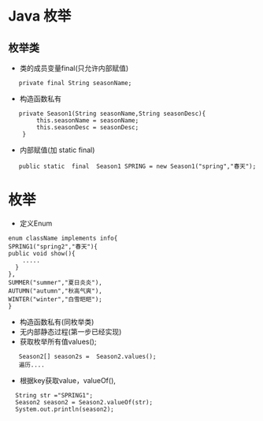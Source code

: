 # Java 枚举
## 枚举类
  * 类的成员变量final(只允许内部赋值) 
  ```
     private final String seasonName;
  ```
  * 构造函数私有
  ```
     private Season1(String seasonName,String seasonDesc){
          this.seasonName = seasonName;
          this.seasonDesc = seasonDesc;
      }
   ```
   * 内部赋值(加 static final)
   ```
      public static  final  Season1 SPRING = new Season1("spring","春天");
   ```
   
# 枚举
   * 定义Enum
   ```
   enum className implements info{
   SPRING1("spring2","春天"){
   public void show(){
       .....
     } 
   },
   SUMMER("summer","夏日炎炎"),
   AUTUMN("autumn","秋高气爽"),
   WINTER("winter","白雪皑皑");
   }
   ```
   * 构造函数私有(同枚举类)
   * 无内部静态过程(第一步已经实现)
   * 获取枚举所有值values();
   ```
      Season2[] season2s =  Season2.values();
      遍历....
   ```
   * 根据key获取value，valueOf(),
   ```
     String str ="SPRING1";
     Season2 season2 = Season2.valueOf(str);
     System.out.println(season2);
   ```